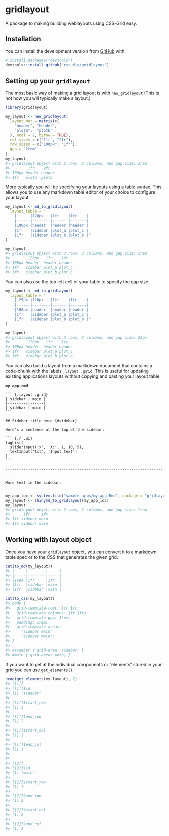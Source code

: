
<!-- README.md is generated from README.Rmd. Please edit that file -->

# gridlayout

<!-- badges: start -->
<!-- badges: end -->

A package to making building weblayouts using CSS-Grid easy.

## Installation

You can install the development version from
[GitHub](https://github.com/) with:

``` r
# install.packages("devtools")
devtools::install_github("rstudio/gridlayout")
```

## Setting up your `gridlayout`

The most basic way of making a grid layout is with `new_gridlayout`
(This is not how you will typically make a layout.)

``` r
library(gridlayout)

my_layout <- new_gridlayout(
  layout_mat = matrix(c(
    "header", "header",
    "plota",  "plotb"
  ), ncol = 2, byrow = TRUE),
  col_sizes = c("1fr", "2fr"),
  row_sizes = c("100px", "1fr"),
  gap = "2rem"
)
my_layout
#> gridlayout object with 2 rows, 2 columns, and gap size: 2rem 
#>        1fr    2fr    
#> 100px header header 
#> 1fr   plota  plotb
```

More typically you will be specifying your layouts using a table syntax.
This allows you to use any markdown table editor of your choice to
configure your layout.

``` r
my_layout <- md_to_gridlayout(
  layout_table = "
    |      |120px   |1fr    |1fr    |
    |------|--------|-------|-------|
    |100px |header  |header |header |
    |1fr   |sidebar |plot_a |plot_c |
    |1fr   |sidebar |plot_b |plot_b |"
)

my_layout
#> gridlayout object with 3 rows, 3 columns, and gap size: 1rem 
#>        120px   1fr    1fr    
#> 100px header  header header 
#> 1fr   sidebar plot_a plot_c 
#> 1fr   sidebar plot_b plot_b
```

You can also use the top left cell of your table to specify the gap
size.

``` r
my_layout <- md_to_gridlayout(
  layout_table = "
    | 25px |120px   |1fr    |1fr    |
    |------|--------|-------|-------|
    |100px |header  |header |header |
    |1fr   |sidebar |plot_a |plot_c |
    |1fr   |sidebar |plot_b |plot_b |"
)

my_layout
#> gridlayout object with 3 rows, 3 columns, and gap size: 25px 
#>        120px   1fr    1fr    
#> 100px header  header header 
#> 1fr   sidebar plot_a plot_c 
#> 1fr   sidebar plot_b plot_b
```

You can also build a layout from a markdown document that contains a
code-chunk with the labels `.layout .grid`. This is useful for updating
existing applications layouts without copying and pasting your layout
table.

**`my_app.rmd`**

    ``` {.layout .grid}
    | sidebar | main |
    |---------|------|
    | sidebar | main |
    ```

    ## Sidebar title here {#sidebar}

    Here's a sentence at the top of the sidebar.

    ``` {.r .ui}
    tagList(
      sliderInput('x', 'X:', 1, 10, 5),
      textInput('txt', 'Input text')
    )
    ```

    ------------------------------------------------------------------------

    More text in the sidebar.
    ...

``` r
my_app_loc <- system.file("sample_apps/my_app.Rmd", package = "gridlayout")
my_layout <- shinymd_to_gridlayout(my_app_loc)
my_layout
#> gridlayout object with 2 rows, 2 columns, and gap size: 1rem 
#>      1fr     1fr  
#> 1fr sidebar main 
#> 1fr sidebar main
```

## Working with layout object

Once you have your `gridlayout` object, you can convert it to a markdown
table spec or to the CSS that generates the given grid.

``` r
cat(to_md(my_layout))
#> |     |        |     |
#> |-----|--------|-----|
#> |1rem |1fr     |1fr  |
#> |1fr  |sidebar |main |
#> |1fr  |sidebar |main |
```

``` r
cat(to_css(my_layout))
#> body {
#>   grid-template-rows: 1fr 1fr;
#>   grid-template-columns: 1fr 1fr;
#>   grid-template-gap: 1rem;
#>   padding: 1rem;
#>   grid-template-areas:
#>     "sidebar main"
#>     "sidebar main";
#> }
#> 
#> #sidebar { grid-area: sidebar; }
#> #main { grid-area: main; }
```

If you want to get at the individual components or “elements” stored in
your grid you can use `get_elements()`.

``` r
head(get_elements(my_layout), 2)
#> [[1]]
#> [[1]]$id
#> [1] "sidebar"
#> 
#> [[1]]$start_row
#> [1] 1
#> 
#> [[1]]$end_row
#> [1] 2
#> 
#> [[1]]$start_col
#> [1] 1
#> 
#> [[1]]$end_col
#> [1] 1
#> 
#> 
#> [[2]]
#> [[2]]$id
#> [1] "main"
#> 
#> [[2]]$start_row
#> [1] 1
#> 
#> [[2]]$end_row
#> [1] 2
#> 
#> [[2]]$start_col
#> [1] 2
#> 
#> [[2]]$end_col
#> [1] 2
```
